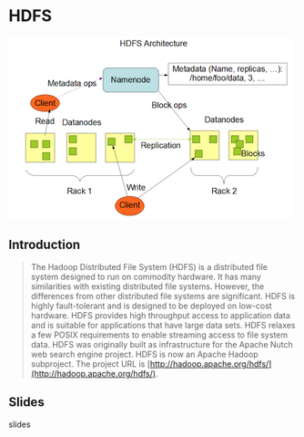 # HDFS

![](../../.gitbook/assets/screen-shot-2018-12-29-at-11.20.55-pm.png)

## Introduction

> The Hadoop Distributed File System \(HDFS\) is a distributed file system designed to run on commodity hardware. It has many similarities with existing distributed file systems. However, the differences from other distributed file systems are significant. HDFS is highly fault-tolerant and is designed to be deployed on low-cost hardware. HDFS provides high throughput access to application data and is suitable for applications that have large data sets. HDFS relaxes a few POSIX requirements to enable streaming access to file system data. HDFS was originally built as infrastructure for the Apache Nutch web search engine project. HDFS is now an Apache Hadoop subproject. The project URL is [http://hadoop.apache.org/hdfs/](http://hadoop.apache.org/hdfs/).

## Slides

slides

